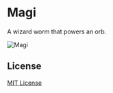 # Magi

A wizard worm that powers an orb.

![Magi](https://magi.lol/magi.jpg)

## License

[MIT License](/LICENSE)
